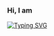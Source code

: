 ### Hi, I am

[![Typing SVG](https://readme-typing-svg.demolab.com?font=Fira+Code&size=40&pause=1000&color=33B1E9&background=B8B8B800&center=true&multiline=true&width=500&height=100&lines=Emerson+Gonz%C3%A1lez+R.;Back-end+Developer)](https://git.io/typing-svg)

<!--
**emersondivB0/emersondivB0** is a ✨ _special_ ✨ repository because its `README.md` (this file) appears on your GitHub profile.

Here are some ideas to get you started:

- 🔭 I’m currently working on ...
- 🌱 I’m currently learning ...
- 👯 I’m looking to collaborate on ...
- 🤔 I’m looking for help with ...
- 💬 Ask me about ...
- 📫 How to reach me: ...
- 😄 Pronouns: ...
- ⚡ Fun fact: ...
-->
